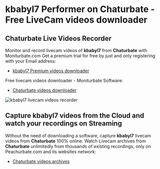 # kbabyl7 Performer on Chaturbate - Free LiveCam videos downloader

## Chaturbate Live Videos Recorder

Monitor and record livecam videos of **kbabyl7** from **Chaturbate** with Moniturbate.com
Get a premium trial for free by just and only registering with your Email address:
* [kbabyl7 Premium videos downloader](https://moniturbate.com/request-demo-licence-key.html)

Free livecam videos downloader - Moniturbate Software:
* [Chaturbate videos downloader](https://moniturbate.com/moniturbate-download-software.html)

![kbabyl7 livecam videos recorder](https://peachurnet.com/templates/moniturbate-software.png)


## Capture kbabyl7 videos from the Cloud and watch your recordings on Streaming

Without the need of downloading a software, capture **kbabyl7** livecam videos from **Chaturbate** 100% online.
Watch Livecam archives from **Chaturbate** unlimitedly from thousands of existing recordings, only on Peachurbate.com and its websites network:
* [Chaturbate videos archives](https://peachurnet.com/)